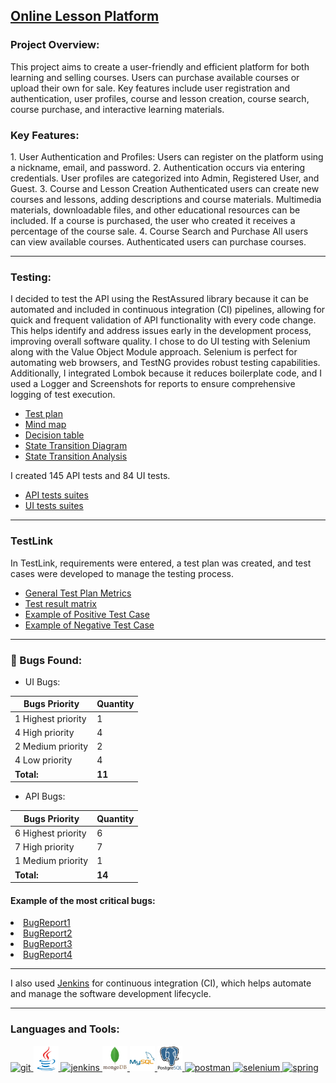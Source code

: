 ## [Online Lesson Platform](https://online-lessons-isgbl.ondigitalocean.app/#/)

<h3>Project Overview:</h3>
This project aims to create a user-friendly and efficient platform for both learning and selling courses. Users can purchase available courses or upload their own for sale. 
Key features include user registration and authentication, user profiles, course and lesson creation, course search, course purchase, and interactive learning materials.

<h3>Key Features:</h3>
1. User Authentication and Profiles:
Users can register on the platform using a nickname, email, and password.
2. Authentication occurs via entering credentials.
User profiles are categorized into Admin, Registered User, and Guest.
3. Course and Lesson Creation
Authenticated users can create new courses and lessons, adding descriptions and course materials.
Multimedia materials, downloadable files, and other educational resources can be included.
If a course is purchased, the user who created it receives a percentage of the course sale.
4. Course Search and Purchase
All users can view available courses.
Authenticated users can purchase courses.

---

<h3>Testing:</h3>
I decided to test the API using the RestAssured library because it can be automated and included in continuous integration (CI) pipelines, allowing for quick and frequent validation of API functionality with every code change. This helps identify and address issues early in the development process, improving overall software quality.
I chose to do UI testing with Selenium along with the Value Object Module approach. Selenium is perfect for automating web browsers, and TestNG provides robust testing capabilities. Additionally, I integrated Lombok because it reduces boilerplate code, and I used a Logger and Screenshots for reports to ensure comprehensive logging of test execution.


<ul>
  <li><a href="https://docs.google.com/document/d/1EMd2ddNjRm1-IBK_kJ-7-L0MKCk5d89pSazEED2Zwpo/edit" target="_blank">Test plan</a></li>
  <li><a href="https://drive.mindmup.com/map/1tVoHbt4kEinCuAX-t31Nyrd_RCJXcowA" target="_blank">Mind map</a></li>
  <li><a href="https://docs.google.com/spreadsheets/d/16isSIZwTCewDa6AofON1k2LK6I9sBLj8KcSNO0Db36g/edit#gid=0" target="_blank">Decision table</a></li>
  <li><a href="https://docs.google.com/spreadsheets/d/1AeaZ7UqhTECI3YJkomPDHCYZVAxc9r1kW0b3JP9bUf0/edit#gid=0" target="_blank">State Transition Diagram</a></li>
  <li><a href="https://docs.google.com/spreadsheets/d/1AeaZ7UqhTECI3YJkomPDHCYZVAxc9r1kW0b3JP9bUf0/edit#gid=0" target="_blank">State Transition Analysis</a></li>
</ul>

I created 145 API tests and 84 UI tests.

<ul>
  <li><a href="https://github.com/babaianv/Online_lessons_platformQA/tree/main/src/test/java/com/learn/RAtests" target="_blank">API tests suites</a></li> 
  <li><a href="https://github.com/babaianv/Online_lessons_platformQA/tree/main/src/test/java/com/learn/UItests" target="_blank">UI tests suites</a></li> 
</ul>

---
<h3>TestLink</h3>

In TestLink, requirements were entered, a test plan was created, and test cases were developed to manage the testing process.
<ul>
  <li><a href="https://docs.google.com/spreadsheets/d/1Iv8FBbw5Wq2YfuaBKhIHxDvuJNV0Ul1Z/edit?usp=drive_web&ouid=104174358876654605216&rtpof=true" target="_blank">General Test Plan Metrics</a></li>
  <li><a href="https://docs.google.com/spreadsheets/d/1RhG0RcqCOEtva9K5xUKhKp3Vb_kdc7Wk/edit#gid=2089969486" target="_blank">Test result matrix</a></li>
  <li><a href="https://drive.google.com/file/d/1utALx4iZsQdNlKHmcr9XwJxd1E7E-4Fi/view?usp=sharing" target="_blank">Example of Positive Test Case</a></li> 
  <li><a href="https://drive.google.com/file/d/1gWPiQTj2Y8I8vz7vmoY-9iHHvbkFyvbQ/view?usp=sharing" target="_blank">Example of Negative Test Case</a></li> 
</ul>

---

<h3>🐞 Bugs Found:</h3>


- UI Bugs:

| Bugs Priority | Quantity |
|---------------|----------|
| 1 Highest priority | 1 |
| 4 High priority | 4 |
| 2 Medium priority | 2 |
| 4 Low priority | 4 |
| **Total:** | **11** |

- API Bugs:

| Bugs Priority | Quantity |
|---------------|----------|
| 6 Highest priority | 6 |
| 7 High priority | 7 |
| 1 Medium priority | 1 |
| **Total:** | **14** |




<h4>Example of the most critical bugs:</h4>

<li><a href="https://docs.google.com/document/d/1dkZYJfzcpUM4JS2xhz1ewOdtzwRM02fo/edit?usp=drive_web&ouid=104174358876654605216&rtpof=true" target="_blank">BugReport1</a></li>
<li><a href="https://docs.google.com/document/d/1eib11vEczoafVOwQo7lnEwIJE4SsDLHA/edit?usp=drive_web&ouid=104174358876654605216&rtpof=true" target="_blank">BugReport2</a></li>
<li><a href="https://docs.google.com/document/d/1xgkN6N89_5wEzFaKO8XIOpmsOr0tNFM_/edit?usp=drive_web&ouid=104174358876654605216&rtpof=true" target="_blank">BugReport3</a></li>
<li><a href="https://docs.google.com/document/d/1dkZYJfzcpUM4JS2xhz1ewOdtzwRM02fo/edit?usp=drive_web&ouid=104174358876654605216&rtpof=true" target="_blank">BugReport4</a></li>

---

I also used [Jenkins](https://drive.google.com/file/d/1cFxItZW8l65Os2WKmstv1-zLYYRWFnkY/view?usp=sharing) for continuous integration (CI), which helps automate and manage the software development lifecycle.

---

<h3 align="left">Languages and Tools:</h3>
<p align="left"> <a href="https://git-scm.com/" target="_blank" rel="noreferrer"> <img src="https://www.vectorlogo.zone/logos/git-scm/git-scm-icon.svg" alt="git" width="40" height="40"/> </a> <a href="https://www.java.com" target="_blank" rel="noreferrer"> <img src="https://raw.githubusercontent.com/devicons/devicon/master/icons/java/java-original.svg" alt="java" width="40" height="40"/> </a> <a href="https://www.jenkins.io" target="_blank" rel="noreferrer"> <img src="https://www.vectorlogo.zone/logos/jenkins/jenkins-icon.svg" alt="jenkins" width="40" height="40"/> </a> <a href="https://www.mongodb.com/" target="_blank" rel="noreferrer"> <img src="https://raw.githubusercontent.com/devicons/devicon/master/icons/mongodb/mongodb-original-wordmark.svg" alt="mongodb" width="40" height="40"/> </a> <a href="https://www.mysql.com/" target="_blank" rel="noreferrer"> <img src="https://raw.githubusercontent.com/devicons/devicon/master/icons/mysql/mysql-original-wordmark.svg" alt="mysql" width="40" height="40"/> </a> <a href="https://www.postgresql.org" target="_blank" rel="noreferrer"> <img src="https://raw.githubusercontent.com/devicons/devicon/master/icons/postgresql/postgresql-original-wordmark.svg" alt="postgresql" width="40" height="40"/> </a> <a href="https://postman.com" target="_blank" rel="noreferrer"> <img src="https://www.vectorlogo.zone/logos/getpostman/getpostman-icon.svg" alt="postman" width="40" height="40"/> </a> <a href="https://www.selenium.dev" target="_blank" rel="noreferrer"> <img src="https://raw.githubusercontent.com/detain/svg-logos/780f25886640cef088af994181646db2f6b1a3f8/svg/selenium-logo.svg" alt="selenium" width="40" height="40"/> </a> <a href="https://spring.io/" target="_blank" rel="noreferrer"> <img src="https://www.vectorlogo.zone/logos/springio/springio-icon.svg" alt="spring" width="40" height="40"/> </a> </p>

